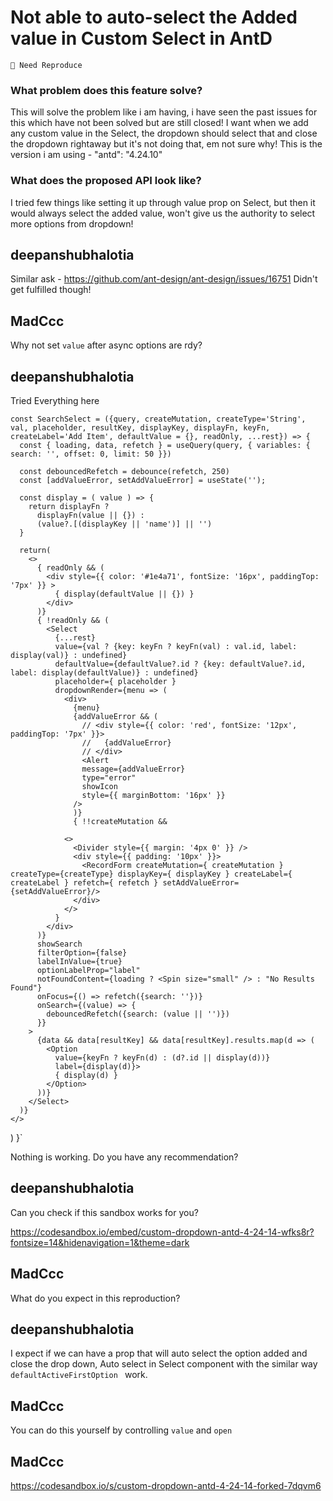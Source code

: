 # Not able to auto-select the Added value in Custom Select in AntD

`🤔 Need Reproduce`

### What problem does this feature solve?

This will solve the problem like i am having, i have seen the past issues for this which have not been solved but are still closed!
I want when we add any custom value in the Select, the dropdown should select that and close the dropdown rightaway but it's not doing that, em not sure why!
This is the version i am using - "antd": "4.24.10"

### What does the proposed API look like?

I tried few things like setting it up through value prop on Select, but then it would always select the added value, won't give us the authority to select more options from dropdown!

<!-- generated by ant-design-issue-helper. DO NOT REMOVE -->

## deepanshubhalotia

Similar ask - https://github.com/ant-design/ant-design/issues/16751
Didn't get fulfilled though!

## MadCcc

Why not set `value` after async options are rdy?

## deepanshubhalotia

Tried Everything here

```
const SearchSelect = ({query, createMutation, createType='String', val, placeholder, resultKey, displayKey, displayFn, keyFn, createLabel='Add Item', defaultValue = {}, readOnly, ...rest}) => {
  const { loading, data, refetch } = useQuery(query, { variables: { search: '', offset: 0, limit: 50 }})

  const debouncedRefetch = debounce(refetch, 250)
  const [addValueError, setAddValueError] = useState('');

  const display = ( value ) => {
    return displayFn ?
      displayFn(value || {}) :
      (value?.[(displayKey || 'name')] || '')
  }

  return(
    <>
      { readOnly && (
        <div style={{ color: '#1e4a71', fontSize: '16px', paddingTop: '7px' }} >
          { display(defaultValue || {}) }
        </div>
      )}
      { !readOnly && (
        <Select
          {...rest}
          value={val ? {key: keyFn ? keyFn(val) : val.id, label: display(val)} : undefined}
          defaultValue={defaultValue?.id ? {key: defaultValue?.id, label: display(defaultValue)} : undefined}
          placeholder={ placeholder }
          dropdownRender={menu => (
            <div>
              {menu}
              {addValueError && (
                // <div style={{ color: 'red', fontSize: '12px', paddingTop: '7px' }}>
                //   {addValueError}
                // </div>
                <Alert
                message={addValueError}
                type="error"
                showIcon
                style={{ marginBottom: '16px' }}
              />
              )}
              { !!createMutation &&

```

                <>
                  <Divider style={{ margin: '4px 0' }} />
                  <div style={{ padding: '10px' }}>
                    <RecordForm createMutation={ createMutation } createType={createType} displayKey={ displayKey } createLabel={ createLabel } refetch={ refetch } setAddValueError={setAddValueError}/>
                  </div>
                </>
              }
            </div>
          )}
          showSearch
          filterOption={false}
          labelInValue={true}
          optionLabelProp="label"
          notFoundContent={loading ? <Spin size="small" /> : "No Results Found"}
          onFocus={() => refetch({search: ''})}
          onSearch={(value) => {
            debouncedRefetch({search: (value || '')})
          }}
        >
          {data && data[resultKey] && data[resultKey].results.map(d => (
            <Option
              value={keyFn ? keyFn(d) : (d?.id || display(d))}
              label={display(d)}>
              { display(d) }
            </Option>
          ))}
        </Select>
      )}
    </>

)
}`

Nothing is working.
Do you have any recommendation?

## deepanshubhalotia

Can you check if this sandbox works for you?

https://codesandbox.io/embed/custom-dropdown-antd-4-24-14-wfks8r?fontsize=14&hidenavigation=1&theme=dark

## MadCcc

What do you expect in this reproduction?

## deepanshubhalotia

I expect if we can have a prop that will auto select the option added and close the drop down, Auto select in Select component with the similar way `defaultActiveFirstOption ` work.

## MadCcc

You can do this yourself by controlling `value` and `open`

## MadCcc

https://codesandbox.io/s/custom-dropdown-antd-4-24-14-forked-7dqvm6
